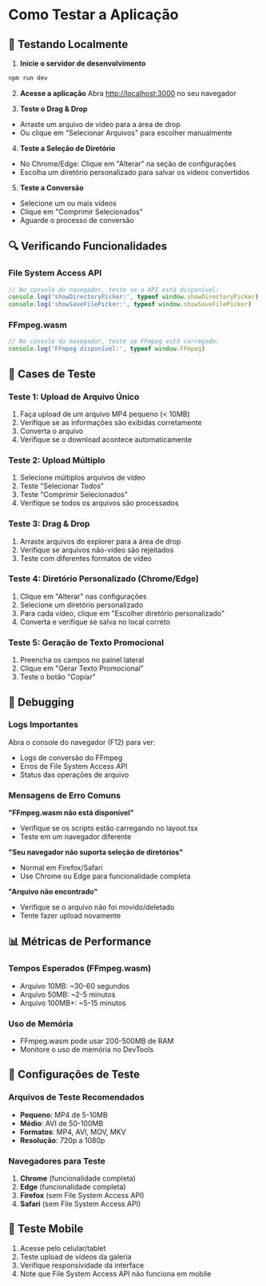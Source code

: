 # Como Testar a Aplicação

## 🧪 Testando Localmente

1. **Inicie o servidor de desenvolvimento**
```bash
npm run dev
```

2. **Acesse a aplicação**
Abra [http://localhost:3000](http://localhost:3000) no seu navegador

3. **Teste o Drag & Drop**
- Arraste um arquivo de vídeo para a área de drop
- Ou clique em "Selecionar Arquivos" para escolher manualmente

4. **Teste a Seleção de Diretório**
- No Chrome/Edge: Clique em "Alterar" na seção de configurações
- Escolha um diretório personalizado para salvar os vídeos convertidos

5. **Teste a Conversão**
- Selecione um ou mais vídeos
- Clique em "Comprimir Selecionados"
- Aguarde o processo de conversão

## 🔍 Verificando Funcionalidades

### File System Access API
```javascript
// No console do navegador, teste se a API está disponível:
console.log('showDirectoryPicker:', typeof window.showDirectoryPicker)
console.log('showSaveFilePicker:', typeof window.showSaveFilePicker)
```

### FFmpeg.wasm
```javascript
// No console do navegador, teste se FFmpeg está carregado:
console.log('FFmpeg disponível:', typeof window.FFmpeg)
```

## 📝 Cases de Teste

### Teste 1: Upload de Arquivo Único
1. Faça upload de um arquivo MP4 pequeno (< 10MB)
2. Verifique se as informações são exibidas corretamente
3. Converta o arquivo
4. Verifique se o download acontece automaticamente

### Teste 2: Upload Múltiplo
1. Selecione múltiplos arquivos de vídeo
2. Teste "Selecionar Todos"
3. Teste "Comprimir Selecionados"
4. Verifique se todos os arquivos são processados

### Teste 3: Drag & Drop
1. Arraste arquivos do explorer para a área de drop
2. Verifique se arquivos não-vídeo são rejeitados
3. Teste com diferentes formatos de vídeo

### Teste 4: Diretório Personalizado (Chrome/Edge)
1. Clique em "Alterar" nas configurações
2. Selecione um diretório personalizado
3. Para cada vídeo, clique em "Escolher diretório personalizado"
4. Converta e verifique se salva no local correto

### Teste 5: Geração de Texto Promocional
1. Preencha os campos no painel lateral
2. Clique em "Gerar Texto Promocional"
3. Teste o botão "Copiar"

## 🐛 Debugging

### Logs Importantes
Abra o console do navegador (F12) para ver:
- Logs de conversão do FFmpeg
- Erros de File System Access API
- Status das operações de arquivo

### Mensagens de Erro Comuns

**"FFmpeg.wasm não está disponível"**
- Verifique se os scripts estão carregando no layout.tsx
- Teste em um navegador diferente

**"Seu navegador não suporta seleção de diretórios"**
- Normal em Firefox/Safari
- Use Chrome ou Edge para funcionalidade completa

**"Arquivo não encontrado"**
- Verifique se o arquivo não foi movido/deletado
- Tente fazer upload novamente

## 📊 Métricas de Performance

### Tempos Esperados (FFmpeg.wasm)
- Arquivo 10MB: ~30-60 segundos
- Arquivo 50MB: ~2-5 minutos
- Arquivo 100MB+: ~5-15 minutos

### Uso de Memória
- FFmpeg.wasm pode usar 200-500MB de RAM
- Monitore o uso de memória no DevTools

## 🔧 Configurações de Teste

### Arquivos de Teste Recomendados
- **Pequeno**: MP4 de 5-10MB
- **Médio**: AVI de 50-100MB  
- **Formatos**: MP4, AVI, MOV, MKV
- **Resolução**: 720p a 1080p

### Navegadores para Teste
1. **Chrome** (funcionalidade completa)
2. **Edge** (funcionalidade completa)
3. **Firefox** (sem File System Access API)
4. **Safari** (sem File System Access API)

## 📱 Teste Mobile

1. Acesse pelo celular/tablet
2. Teste upload de vídeos da galeria
3. Verifique responsividade da interface
4. Note que File System Access API não funciona em mobile
